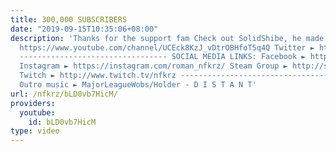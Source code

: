 ```yaml
---
title: 300,000 SUBSCRIBERS
date: "2019-09-15T10:35:06+08:00"
description: 'Thanks for the support fam Check out SolidShibe, he made the intro:
  https://www.youtube.com/channel/UCEck8KzJ_vDtrOBHfoT5q4Q Twitter ► https://twitter.com/NFKRZAlt
  --------------------------------- SOCIAL MEDIA LINKS: Facebook ► https://www.facebook.com/NFKRZ1
  Instagram ► https://instagram.com/roman_nfkrz/ Steam Group ► http://steamcommunity.com/groups/nfkrzgroup
  Twitch ► http://www.twitch.tv/nfkrz --------------------------------- Music: ---------------------------------
  Outro music ► MajorLeagueWobs/Holder - D I S T A N T'
url: /nfkrz/bLD0vb7HicM/
providers:
  youtube:
    id: bLD0vb7HicM
type: video
---
```

